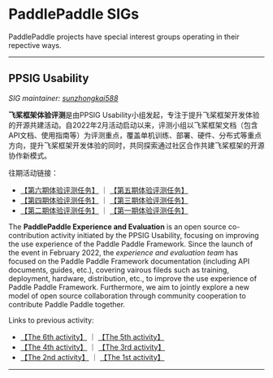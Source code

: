 # PaddlePaddle SIGs

PaddlePaddle projects have special interest groups operating in their repective ways. 

----
## PPSIG Usability

_SIG maintainer: [sunzhongkai588](https://github.com/sunzhongkai588)_

**飞桨框架体验评测**是由PPSIG Usability小组发起，专注于提升飞桨框架开发体验的开源共建活动。自2022年2月活动启动以来，评测小组以飞桨框架文档（包含API文档、使用指南等）为评测重点，覆盖单机训练、部署、硬件、分布式等重点方向，提升飞桨框架开发体验的同时，共同探索通过社区合作共建飞桨框架的开源协作新模式。

往期活动链接：
  * [【第六期体验评测任务】](https://github.com/PaddlePaddle/docs/issues/5259) ｜ [【第五期体验评测任务】](https://github.com/PaddlePaddle/docs/issues/5142)
  * [【第四期体验评测任务】](https://github.com/PaddlePaddle/docs/issues/4920) ｜ [【第三期体验评测任务】](https://github.com/PaddlePaddle/docs/issues/4846)
  * [【第二期体验评测任务】](https://github.com/PaddlePaddle/Paddle/issues/40109) ｜ [【第一期体验评测任务】](https://github.com/PaddlePaddle/Paddle/issues/38865)

The **PaddlePaddle Experience and Evaluation** is an open source co-contribution activity initiated by the PPSIG Usability, focusing on improving the use experience of the Paddle Paddle Framework. Since the launch of the event in February 2022, the *experience and evaluation team* has focused on the Paddle Paddle Framework documentation (including API documents, guides, etc.), covering vairous fileds such as training, deployment, hardware, distribution, etc., to improve the use experience of Paddle Paddle Framework. Furthermore, we aim to jointly explore a new model of open source collaboration through community cooperation to contribute Paddle Paddle together.

Links to previous activity:
  * [【The 6th activity】](https://github.com/PaddlePaddle/docs/issues/5259) ｜ [【The 5th activity】](https://github.com/PaddlePaddle/docs/issues/5142)
  * [【The 4th activity】](https://github.com/PaddlePaddle/docs/issues/4920) ｜ [【The 3rd activity】](https://github.com/PaddlePaddle/docs/issues/4846)
  * [【The 2nd activity】](https://github.com/PaddlePaddle/Paddle/issues/40109) ｜ [【The 1st activity】](https://github.com/PaddlePaddle/Paddle/issues/38865)

----
